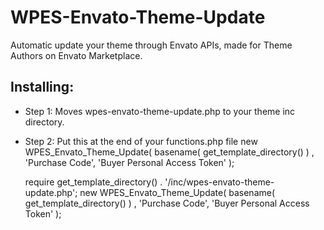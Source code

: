 # WPES-Envato-Theme-Update
 Automatic update your theme through Envato APIs, made for Theme Authors on Envato Marketplace.
 
## Installing:
 
* Step 1: Moves wpes-envato-theme-update.php to your theme inc directory.
* Step 2: Put this at the end of your functions.php file new WPES_Envato_Theme_Update( basename( get_template_directory() ) , 'Purchase Code', 'Buyer Personal Access Token' );

	require get_template_directory() . '/inc/wpes-envato-theme-update.php';
	new WPES_Envato_Theme_Update( basename( get_template_directory() ) , 'Purchase Code', 'Buyer Personal Access Token' );